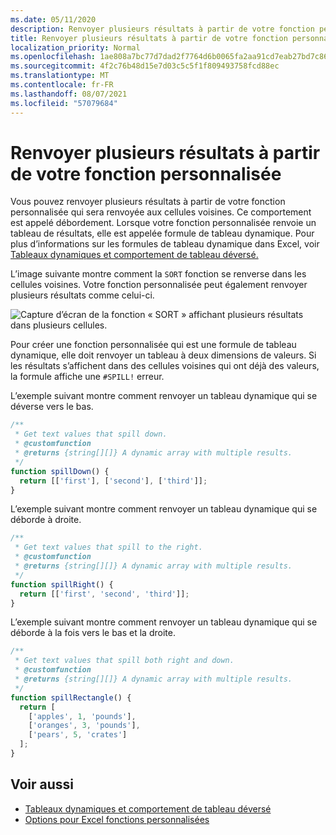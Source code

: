 ```yaml
---
ms.date: 05/11/2020
description: Renvoyer plusieurs résultats à partir de votre fonction personnalisée dans un Office Excel de recherche.
title: Renvoyer plusieurs résultats à partir de votre fonction personnalisée
localization_priority: Normal
ms.openlocfilehash: 1ae808a7bc77d7dad2f7764d6b0065fa2aa91cd7eab27bd7c8697a3d87731153
ms.sourcegitcommit: 4f2c76b48d15e7d03c5c5f1f809493758fcd88ec
ms.translationtype: MT
ms.contentlocale: fr-FR
ms.lasthandoff: 08/07/2021
ms.locfileid: "57079684"
---
```

# <a name="return-multiple-results-from-your-custom-function"></a>Renvoyer plusieurs résultats à partir de votre fonction personnalisée

Vous pouvez renvoyer plusieurs résultats à partir de votre fonction personnalisée qui sera renvoyée aux cellules voisines. Ce comportement est appelé débordement. Lorsque votre fonction personnalisée renvoie un tableau de résultats, elle est appelée formule de tableau dynamique. Pour plus d’informations sur les formules de tableau dynamique dans Excel, voir [Tableaux dynamiques et comportement de tableau déversé.](https://support.office.com/article/dynamic-arrays-and-spilled-array-behavior-205c6b06-03ba-4151-89a1-87a7eb36e531)

L’image suivante montre comment la `SORT` fonction se renverse dans les cellules voisines. Votre fonction personnalisée peut également renvoyer plusieurs résultats comme celui-ci.

![Capture d’écran de la fonction « SORT » affichant plusieurs résultats dans plusieurs cellules.](../images/dynamic-array-spill.png)

Pour créer une fonction personnalisée qui est une formule de tableau dynamique, elle doit renvoyer un tableau à deux dimensions de valeurs. Si les résultats s’affichent dans des cellules voisines qui ont déjà des valeurs, la formule affiche une `#SPILL!` erreur.

L’exemple suivant montre comment renvoyer un tableau dynamique qui se déverse vers le bas.

```javascript
/**
 * Get text values that spill down.
 * @customfunction
 * @returns {string[][]} A dynamic array with multiple results.
 */
function spillDown() {
  return [['first'], ['second'], ['third']];
}
```

L’exemple suivant montre comment renvoyer un tableau dynamique qui se déborde à droite. 

```javascript
/**
 * Get text values that spill to the right.
 * @customfunction
 * @returns {string[][]} A dynamic array with multiple results.
 */
function spillRight() {
  return [['first', 'second', 'third']];
}
```

L’exemple suivant montre comment renvoyer un tableau dynamique qui se déborde à la fois vers le bas et la droite.

```javascript
/**
 * Get text values that spill both right and down.
 * @customfunction
 * @returns {string[][]} A dynamic array with multiple results.
 */
function spillRectangle() {
  return [
    ['apples', 1, 'pounds'],
    ['oranges', 3, 'pounds'],
    ['pears', 5, 'crates']
  ];
}
```

## <a name="see-also"></a>Voir aussi

- [Tableaux dynamiques et comportement de tableau déversé](https://support.microsoft.com/office/205c6b06-03ba-4151-89a1-87a7eb36e531)
- [Options pour Excel fonctions personnalisées](custom-functions-parameter-options.md)